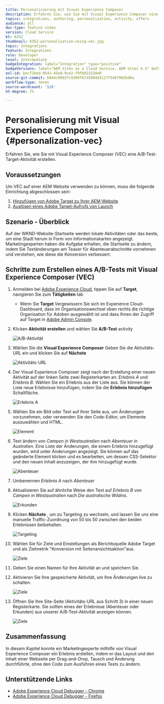 ```yaml
---
title: Personalisierung mit Visual Experience Composer
description: Erfahren Sie, wie Sie mit Visual Experience Composer eine Adobe Target-Aktivität erstellen.
topics: integrations, authoring, personalization, activity, offers
audience: all
doc-type: feature video
version: Cloud Service
kt: 6352
thumbnail: 6352-personalization-using-vec.jpg
topic: Integrations
feature: Integrations
role: Developer
level: Intermediate
badgeIntegration: label="Integration" type="positive"
badgeVersions: label="AEM Sites as a Cloud Service, AEM Sites 6.5" before-title="false"
exl-id: becf2bed-0541-45e8-9ce2-f9fb023234e0
source-git-commit: b044c9982fc9309fb73509dd3117f5467903bd6a
workflow-type: tm+mt
source-wordcount: '526'
ht-degree: 7%

---
```


# Personalisierung mit Visual Experience Composer {#personalization-vec}

Erfahren Sie, wie Sie mit Visual Experience Composer (VEC) eine A/B-Test-Target-Aktivität erstellen.

## Voraussetzungen

Um VEC auf einer AEM Website verwenden zu können, muss die folgende Einrichtung abgeschlossen sein:

1. [Hinzufügen von Adobe Target zu Ihrer AEM-Website](./add-target-launch-extension.md)
1. [Auslösen eines Adobe Target-Aufrufs von Launch](./load-and-fire-target.md)

## Szenario - Überblick

Auf der WKND-Website-Startseite werden lokale Aktivitäten oder das beste, um eine Stadt herum in Form von Informationskarten angezeigt. Marketingexperten haben die Aufgabe erhalten, die Startseite zu ändern, indem Sie Textänderungen am Teaser für Abenteuerabschnitte vornehmen und verstehen, wie diese die Konversion verbessert.

## Schritte zum Erstellen eines A/B-Tests mit Visual Experience Composer (VEC)

1. Anmelden bei [Adobe Experience Cloud](https://experience.adobe.com/), tippen Sie auf __Target__, navigieren Sie zum __Tätigkeiten__ tab

   + Wenn Sie __Target__ Vergewissern Sie sich im Experience Cloud-Dashboard, dass im Organisationswechsel oben rechts die richtige Organisation für Adoben ausgewählt ist und dass Ihnen der Zugriff auf Target in [Adobe Admin Console](https://adminconsole.adobe.com/).

1. Klicken **Aktivität erstellen** und wählen Sie **A/B-Test** activity

   ![A/B-Aktivität](assets/ab-target-activity.png)

1. Wählen Sie die **Visual Experience Composer** Geben Sie die Aktivitäts-URL ein und klicken Sie auf **Nächste**

   ![Aktivitäts-URL](assets/ab-test-url.png)

1. Der Visual Experience Composer zeigt nach der Erstellung einer neuen Aktivität auf der linken Seite zwei Registerkarten an: *Erlebnis A* und *Erlebnis B*. Wählen Sie ein Erlebnis aus der Liste aus. Sie können der Liste neue Erlebnisse hinzufügen, indem Sie die **Erlebnis hinzufügen** Schaltfläche.

   ![Erlebnis A](assets/experience.png)

1. Wählen Sie ein Bild oder Text auf Ihrer Seite aus, um Änderungen vorzunehmen, oder verwenden Sie den Code-Editor, um Elemente auszuwählen und HTML.

   ![Element](assets/select-element.png)

1. Text ändern von *Campen in Westaustralien* nach *Abenteuer in Australien*. Eine Liste der Änderungen, die einem Erlebnis hinzugefügt wurden, wird unter Änderungen angezeigt. Sie können auf das geänderte Element klicken und es bearbeiten, um dessen CSS-Selektor und den neuen Inhalt anzuzeigen, der ihm hinzugefügt wurde.

   ![Abenteuer](assets/adventures.png)

1. Umbenennen *Erlebnis A* nach *Abenteuer*
1. Aktualisieren Sie auf ähnliche Weise den Text auf *Erlebnis B* von *Campen in Westaustralien* nach *Die australische Wildnis*.

   ![Erkunden](assets/explore.png)

1. Klicken **Nächste** , um zu Targeting zu wechseln, und lassen Sie uns eine manuelle Traffic-Zuordnung von 50 bis 50 zwischen den beiden Erlebnissen beibehalten.

   ![Targeting](assets/targeting.png)

1. Wählen Sie für Ziele und Einstellungen als Berichtsquelle Adobe Target und als Zielmetrik &quot;Konversion mit Seitenansichtsaktion&quot;aus.

   ![Ziele](assets/goals.png)

1. Geben Sie einen Namen für Ihre Aktivität an und speichern Sie.
1. Aktivieren Sie Ihre gespeicherte Aktivität, um Ihre Änderungen live zu schalten.

   ![Ziele](assets/activate.png)

1. Öffnen Sie Ihre Site-Seite (Aktivitäts-URL aus Schritt 3) in einer neuen Registerkarte. Sie sollten eines der Erlebnisse (Abenteuer oder Erkunden) aus unserer A/B-Test-Aktivität anzeigen können.

   ![Ziele](assets/publish.png)

## Zusammenfassung

In diesem Kapitel konnte ein Marketingexperte mithilfe von Visual Experience Composer ein Erlebnis erstellen, indem er das Layout und den Inhalt einer Webseite per Drag-and-Drop, Tausch und Änderung durchführte, ohne den Code zum Ausführen eines Tests zu ändern.

## Unterstützende Links

+ [Adobe Experience Cloud Debugger - Chrome](https://chrome.google.com/webstore/detail/adobe-experience-cloud-de/ocdmogmohccmeicdhlhhgepeaijenapj)
+ [Adobe Experience Cloud Debugger - Firefox](https://addons.mozilla.org/en-US/firefox/addon/adobe-experience-platform-dbg/)
